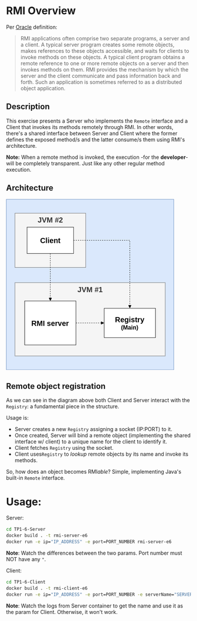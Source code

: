# RMI Overview

Per [Oracle](https://docs.oracle.com/javase/tutorial/rmi/overview.html) definition:

> RMI applications often comprise two separate programs, a server and a client. A typical server program creates some
> remote objects, makes references to these objects accessible, and waits for clients to invoke methods on these
> objects.
> A typical client program obtains a remote reference to one or more remote objects on a server and then invokes methods
> on them. RMI provides the mechanism by which the server and the client communicate and pass information back and
> forth.
> Such an application is sometimes referred to as a distributed object application.

## Description

This exercise presents a Server who implements the ``Remote`` interface and a Client that invokes its methods remotely
through RMI.
In other words, there's a shared interface between Server and Client where the former defines the exposed method/s and
the latter consume/s them using RMI's architecture.

**Note:** When a remote method is invoked, the execution -for the **developer**- will be completely transparent. Just
like any other regular method execution.

## Architecture

![architecture](https://raw.githubusercontent.com/ncavasin/sdypp/main/TP1/TP1-5/rmi_arq.png)

## Remote object registration

As we can see in the diagram above both Client and Server interact with the ``Registry``: a fundamental piece in the
structure.

Usage is:

- Server creates a new ``Registry`` assigning a socket (IP:PORT) to it.
- Once created, Server will bind a remote object (implementing the shared interface w/ client) to a unique name for the
  client to identify it.
- Client fetches ``Registry`` using the socket.
- Client uses``Registry`` to *lookup* remote objects by its name and invoke its methods.

So, how does an object becomes RMI*able*? Simple, implementing Java's built-in ``Remote`` interface.

# Usage:

Server:

```bash
cd TP1-6-Server
docker build . -t rmi-server-e6
docker run -e ip="IP_ADDRESS" -e port=PORT_NUMBER rmi-server-e6
```

**Note**: Watch the differences between the two params. Port number must NOT have any `"`.

Client:

```bash
cd TP1-6-Client
docker build . -t rmi-client-e6
docker run -e ip="IP_ADDRESS" -e port=PORT_NUMBER -e serverName="SERVER_NAME_FROM_LOG" rmi-client-e5
```

**Note**: Watch the logs from Server container to get the name and use it as the param for Client. Otherwise, it won't
work.
